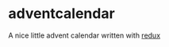 # adventcalendar
A nice little advent calendar written with [redux](https://github.com/rackt/redux)
